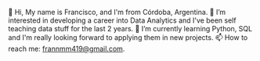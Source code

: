 👋 Hi, My name is Francisco, and I'm from Córdoba, Argentina.
👀 I’m interested in developing a career into Data Analytics and I've been self teaching data stuff for the last 2 years.
🌱 I’m currently learning Python, SQL and I'm really looking forward to applying them in new projects.
📫 How to reach me: frannmm419@gmail.com.





